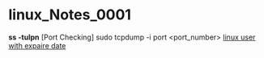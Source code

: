 # linux_Notes_0001
**ss -tulpn** [Port Checking]
sudo tcpdump -i <interface> port <port_number>
[linux user with expaire date](https://dev.to/melvin2016/how-to-set-an-expiry-date-for-a-user-account-in-linux-18m2#:~:text=To%20set%20an%20expiry%20date%20for%20a%20specific%20user%2C%20you,the%20expiry%20date%20in%20Linux.)
